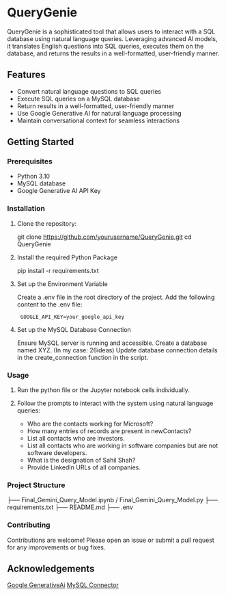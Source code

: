 # QueryGenie

QueryGenie is a sophisticated tool that allows users to interact with a SQL database using natural language queries. Leveraging advanced AI models, it translates English questions into SQL queries, executes them on the database, and returns the results in a well-formatted, user-friendly manner.

## Features

- Convert natural language questions to SQL queries
- Execute SQL queries on a MySQL database
- Return results in a well-formatted, user-friendly manner
- Use Google Generative AI for natural language processing
- Maintain conversational context for seamless interactions

## Getting Started

### Prerequisites

- Python 3.10
- MySQL database
- Google Generative AI API Key

### Installation

1. Clone the repository:
   
   git clone https://github.com/yourusername/QueryGenie.git
   cd QueryGenie

2. Install the required Python Package

    pip install -r requirements.txt

3. Set up the Environment Variable

    Create a .env file in the root directory of the project.
    Add the following content to the .env file: 

        GOOGLE_API_KEY=your_google_api_key

4. Set up the MySQL Database Connection

    Ensure MySQL server is running and accessible.
    Create a database named XYZ. (In my case: 26ideas)
    Update database connection details in the create_connection function in the script.

### Usage

1. Run the python file or the Jupyter notebook cells individually. 

2. Follow the prompts to interact with the system using natural language queries:
    - Who are the contacts working for Microsoft?
    - How many entries of records are present in newContacts?
    - List all contacts who are investors.
    - List all contacts who are working in software companies but are not software developers.
    - What is the designation of Sahil Shah?
    - Provide LinkedIn URLs of all companies.

### Project Structure 
├── Final_Gemini_Query_Model.ipynb / Final_Gemini_Query_Model.py
├── requirements.txt
├── README.md
├── .env

### Contributing
Contributions are welcome! Please open an issue or submit a pull request for any improvements or bug fixes.

## Acknowledgements
[Google GenerativeAi](https://ai.google.dev/api/python/google/generativeai)
[MySQL Connector](https://dev.mysql.com/doc/connector-python/en/)
